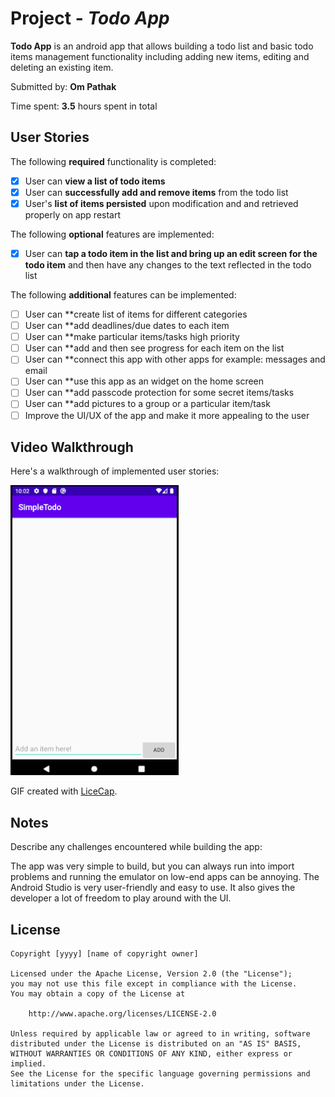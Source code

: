 # Project - *Todo App*

**Todo App** is an android app that allows building a todo list and basic todo items management functionality including adding new items, editing and deleting an existing item.

Submitted by: **Om Pathak**

Time spent: **3.5** hours spent in total

## User Stories

The following **required** functionality is completed:

* [x] User can **view a list of todo items**
* [x] User can **successfully add and remove items** from the todo list
* [x] User's **list of items persisted** upon modification and and retrieved properly on app restart

The following **optional** features are implemented:

* [x] User can **tap a todo item in the list and bring up an edit screen for the todo item** and then have any changes to the text reflected in the todo list

The following **additional** features can be implemented:

* [ ] User can **create list of items for different categories
* [ ] User can **add deadlines/due dates to each item
* [ ] User can **make particular items/tasks high priority 
* [ ] User can **add and then see progress for each item on the list
* [ ] User can **connect this app with other apps for example: messages and email
* [ ] User can **use this app as an widget on the home screen
* [ ] User can **add passcode protection for some secret items/tasks
* [ ] User can **add pictures to a group or a particular item/task
* [ ] Improve the UI/UX of the app and make it more appealing to the user 
## Video Walkthrough

Here's a walkthrough of implemented user stories:

<img src='walkThrough.gif' title='Video Walkthrough' width='' alt='Video Walkthrough' />

GIF created with [LiceCap](http://www.cockos.com/licecap/).

## Notes

Describe any challenges encountered while building the app:

The app was very simple to build, but you can always run into import problems and running the emulator on low-end apps can be annoying. 
The Android Studio is very user-friendly and easy to use. It also gives the developer a lot of freedom to play around with the UI. 

## License

    Copyright [yyyy] [name of copyright owner]

    Licensed under the Apache License, Version 2.0 (the "License");
    you may not use this file except in compliance with the License.
    You may obtain a copy of the License at

        http://www.apache.org/licenses/LICENSE-2.0

    Unless required by applicable law or agreed to in writing, software
    distributed under the License is distributed on an "AS IS" BASIS,
    WITHOUT WARRANTIES OR CONDITIONS OF ANY KIND, either express or implied.
    See the License for the specific language governing permissions and
    limitations under the License.
